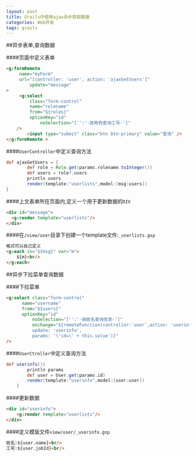 ```yaml
---
layout: post
title: Grails中使用ajax异步获取数据
categories: Web开发
tags: grails
---
```


##异步表单,查询数据

####页面中定义表单

```html
<g:formRemote
	 name="myForm"
	 url="[controller: 'user', action: 'ajaxGetUsers']"
         update="message"
>
  	 <g:select
		 class="form-control"
		 name="rolename"
		 from="${roles}"
		 optionKey="id"
          	 noSelection="['':'-按角色查询工号-']"
	/>
    	<input type="submit" class="btn btn-primary" value="查询" />
</g:formRemote >
```

####`UserController`中定义查询方法

```groovy
def ajaxGetUsers = {
		def role = Role.get(params.rolename.toInteger())
		def users = role?.users
		println users
		render(template:"userlists",model:[msg:users])
}
```

####上文表单所在页面内,定义一个用于更新数据的`DIV`

```html
<div id="message">
  <g:render template="userlists"/>
</div>
```

####在`/view/user`目录下创建一个template文件:`_userlists.gsp`

```html
格式可以自己定义
<g:each in="${msg}" var="m">
	${m}<br/>
</g:each>
```

##异步下拉菜单查询数据

####下拉菜单

```html
<g:select class="form-control"
	  name="username" 
	  from="${users}"
 	  optionKey="id"
          noSelection="['':'-按姓名查询信息-']"
          onchange="${remoteFunction(controller:'user',action: 'userinfo',
          update: 'userinfo',
          params: '\'id=\' + this.value')}"
/>

```

####`UserCtroller`中定义查询方法

```groovy
def userinfo(){
		println params
		def user = User.get(params.id)
		render(template:"userinfo",model:[user:user])
	}
```

####更新数据

```html
<div id="userinfo">
	<g:render template="userlists"/>
</div>
```

####定义模版文件`view/user/_userinfo.gsp`

```html
姓名:${user.name}<br/>
工号:${user.jobId}<br/>
```

